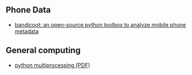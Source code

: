 ## Phone Data
* [bandicoot: an open-source python toolbox to analyze mobile phone metadata](http://bandicoot.mit.edu/)

## General computing 
* [python multiprocessing (PDF)](http://calcul.math.cnrs.fr/Documents/Ecoles/2010/cours_multiprocessing.pdf)
